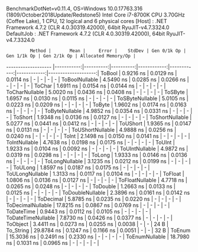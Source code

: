 
BenchmarkDotNet=v0.11.4, OS=Windows 10.0.17763.316 (1809/October2018Update/Redstone5)
Intel Core i7-8700K CPU 3.70GHz (Coffee Lake), 1 CPU, 12 logical and 6 physical cores
  [Host]     : .NET Framework 4.7.2 (CLR 4.0.30319.42000), 64bit RyuJIT-v4.7.3324.0
  DefaultJob : .NET Framework 4.7.2 (CLR 4.0.30319.42000), 64bit RyuJIT-v4.7.3324.0


             Method |       Mean |     Error |    StdDev | Gen 0/1k Op | Gen 1/1k Op | Gen 2/1k Op | Allocated Memory/Op |
------------------- |-----------:|----------:|----------:|------------:|------------:|------------:|--------------------:|
             ToBool |  0.9216 ns | 0.0129 ns | 0.0114 ns |           - |           - |           - |                   - |
     ToBoolNullable |  4.5490 ns | 0.0285 ns | 0.0266 ns |           - |           - |           - |                   - |
             ToChar |  1.6911 ns | 0.0154 ns | 0.0144 ns |           - |           - |           - |                   - |
     ToCharNullable |  5.0020 ns | 0.0436 ns | 0.0408 ns |           - |           - |           - |                   - |
            ToSByte |  1.6957 ns | 0.0130 ns | 0.0115 ns |           - |           - |           - |                   - |
    ToSByteNullable |  5.0105 ns | 0.0223 ns | 0.0209 ns |           - |           - |           - |                   - |
             ToByte |  1.9602 ns | 0.0174 ns | 0.0163 ns |           - |           - |           - |                   - |
     ToByteNullable |  4.9852 ns | 0.0354 ns | 0.0331 ns |           - |           - |           - |                   - |
            ToShort |  1.9348 ns | 0.0136 ns | 0.0127 ns |           - |           - |           - |                   - |
    ToShortNullable |  5.0277 ns | 0.0441 ns | 0.0412 ns |           - |           - |           - |                   - |
           ToUShort |  1.9365 ns | 0.0147 ns | 0.0131 ns |           - |           - |           - |                   - |
   ToUShortNullable |  4.9888 ns | 0.0256 ns | 0.0240 ns |           - |           - |           - |                   - |
              ToInt |  2.1498 ns | 0.0150 ns | 0.0141 ns |           - |           - |           - |                   - |
      ToIntNullable |  4.7638 ns | 0.0198 ns | 0.0175 ns |           - |           - |           - |                   - |
             ToUInt |  1.9233 ns | 0.0104 ns | 0.0092 ns |           - |           - |           - |                   - |
     ToUIntNullable |  4.9872 ns | 0.0319 ns | 0.0298 ns |           - |           - |           - |                   - |
             ToLong |  1.9333 ns | 0.0146 ns | 0.0136 ns |           - |           - |           - |                   - |
     ToLongNullable |  3.1235 ns | 0.0212 ns | 0.0199 ns |           - |           - |           - |                   - |
            ToULong |  1.8597 ns | 0.0187 ns | 0.0175 ns |           - |           - |           - |                   - |
    ToULongNullable |  1.3133 ns | 0.0117 ns | 0.0104 ns |           - |           - |           - |                   - |
            ToFloat |  1.0806 ns | 0.0136 ns | 0.0127 ns |           - |           - |           - |                   - |
    ToFloatNullable |  4.7718 ns | 0.0265 ns | 0.0248 ns |           - |           - |           - |                   - |
           ToDouble |  1.2663 ns | 0.0133 ns | 0.0125 ns |           - |           - |           - |                   - |
   ToDoubleNullable |  2.3896 ns | 0.0161 ns | 0.0142 ns |           - |           - |           - |                   - |
          ToDecimal |  5.8785 ns | 0.0235 ns | 0.0220 ns |           - |           - |           - |                   - |
  ToDecimalNullable | 17.8215 ns | 0.0867 ns | 0.0769 ns |           - |           - |           - |                   - |
         ToDateTime |  0.9443 ns | 0.0112 ns | 0.0105 ns |           - |           - |           - |                   - |
 ToDateTimeNullable |  7.8730 ns | 0.0426 ns | 0.0377 ns |           - |           - |           - |                   - |
           ToObject |  3.4411 ns | 0.0273 ns | 0.0255 ns |      0.0038 |           - |           - |                24 B |
          To_String | 29.8784 ns | 0.1247 ns | 0.1166 ns |      0.0051 |           - |           - |                32 B |
             ToEnum | 15.3036 ns | 0.2491 ns | 0.2330 ns |           - |           - |           - |                   - |
     ToEnumNullable | 18.7980 ns | 0.1031 ns | 0.0965 ns |           - |           - |           - |                   - |
